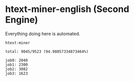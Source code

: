 # htext-miner-english (Second Engine)

Everything doing here is automated.

```
htext-miner

total: 9045/9523 (94.98057334873464%)

job0: 2040
job1: 2300
job2: 3082
job3: 1623
```